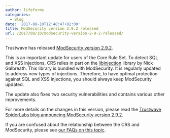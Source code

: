```yaml
---
author: lifeforms
categories:
  - Blog
date: '2017-08-10T12:48:47+02:00'
title: ModSecurity version 2.9.2 released
url: /2017/08/10/modsecurity-version-2-9-2-released/
---
```


Trustwave has released [ModSecurity version 2.9.2](https://www.trustwave.com/Resources/SpiderLabs-Blog/Announcing-ModSecurity-version-2-9-2/).

This is an important update for users of the Core Rule Set. To detect SQL and XSS injections, CRS relies in part on the [libinjection](https://github.com/client9/libinjection/blob/master/README.md) library by Nick Galbreath. This library is bundled with ModSecurity. It is regularly updated to address new types of injections. Therefore, to have optimal protection against SQL and XSS injections, you should always keep ModSecurity updated.

The update also fixes two security vulnerabilities and contains various other improvements.

For more details on the changes in this version, please read the [Trustwave SpiderLabs blog announcing ModSecurity version 2.9.2](https://www.trustwave.com/Resources/SpiderLabs-Blog/Announcing-ModSecurity-version-2-9-2/).

If you are confused about the relationship between the CRS and ModSecurity, please see [our FAQs on this topic](https://coreruleset.org/faq/).
